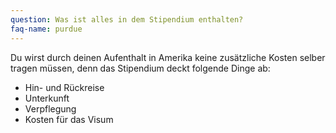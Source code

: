 ```yaml
---
question: Was ist alles in dem Stipendium enthalten?
faq-name: purdue
---
```


Du wirst durch deinen Aufenthalt in Amerika keine zusätzliche Kosten selber tragen müssen, denn das Stipendium deckt folgende Dinge ab:

- Hin- und Rückreise
- Unterkunft
- Verpflegung
- Kosten für das Visum
